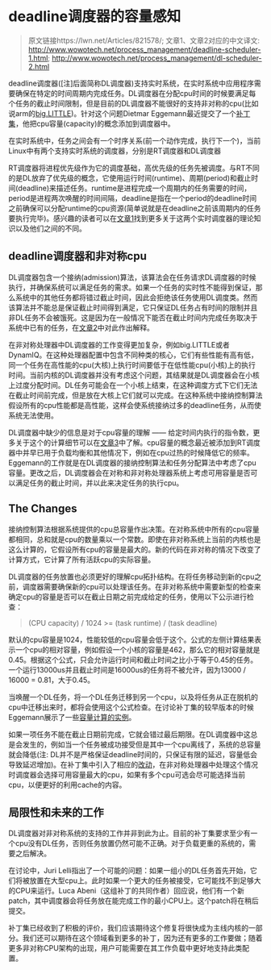 # deadline调度器的容量感知

> 原文链接https://lwn.net/Articles/821578/; 
> 文章1、文章2对应的中文译文: http://www.wowotech.net/process_management/deadline-scheduler-1.html;  http://www.wowotech.net/process_management/dl-scheduler-2.html

deadline调度器([注]后面简称DL调度器)支持实时系统，在实时系统中应用程序需要确保在特定的时间周期内完成任务。DL调度器在分配cpu时间的时候要满足每个任务的截止时间限制，但是目前的DL调度器不能很好的支持非对称的cpu(比如说arm的[big.LITTLE](https://en.wikipedia.org/wiki/ARM_big.LITTLE))。针对这个问题Dietmar Eggemann最近提交了一个[补丁集](https://lwn.net/ml/linux-kernel/20200520134243.19352-1-dietmar.eggemann@arm.com/)，他把cpu容量(capacity)的概念添加到调度器中。

在实时系统中，任务之间会有一个时序关系(前一个动作完成，执行下一个)，当前Linux中有两个支持实时系统的调度器，分别是RT调度器和DL调度器

RT调度器将进程优先级作为它的调度基础，高优先级的任务先被调度。与RT不同的是DL放弃了优先级的概念，它使用运行时间(runtime)、周期(period)和截止时间(deadline)来描述任务。runtime是进程完成一个周期内的任务需要的时间，period是进程两次唤醒的时间间隔，deadline是指在一个period的deadline时间之前确保可以分配runtime的cpu资源(简单说就是在deadline之前该周期内的任务要执行完毕)。感兴趣的读者可以在[文章1](https://lwn.net/Articles/743740/)找到更多关于这两个实时调度器的理论知识以及他们之间的不同。

## deadline调度器和非对称cpu

DL调度器包含一个接纳(admission)算法，该算法会在任务请求DL调度器的时候执行，并确保系统可以满足任务的需求。如果一个任务的实时性不能得到保证，那么系统中的其他任务都将错过截止时间，因此会拒绝该任务使用DL调度类。然而该算法并不能总是保证截止时间得到满足，它只保证DL任务占有时间的限制并且非DL任务不会被饿死。这是因为在一般情况下能否在截止时间内完成任务取决于系统中已有的任务，在[文章2](https://lwn.net/Articles/743946/)中对此作出解释。

在非对称处理器中DL调度器的工作变得更加复杂，例如big.LITTLE或者DynamIQ。在这种处理器配置中包含不同种类的核心，它们有些性能有高有低，同一个任务在高性能的cpu(大核)上执行时间要低于在低性能cpu(小核)上的执行时间。当前内核的DL调度器并没有考虑这个问题，其结果就是DL调度器会在小核上过度分配时间。DL任务可能会在一个小核上结束，在这种调度方式下它们无法在截止时间前完成，但是放在大核上它们就可以完成。在这种系统中接纳控制算法假设所有的cpu性能都是高性能，这样会使系统接纳过多的deadline任务，从而使系统无法使用。

DL调度器中缺少的信息是对于cpu容量的理解 —— 给定时间内执行的指令数，更多关于这个的计算细节可以在[文章3](https://lwn.net/Articles/639543/)中了解。cpu容量的概念最近被添加到RT调度器中并早已用于负载均衡和其他情况下，例如在cpu过热的时候降低它的频率。Eggemann的工作就是在DL调度器的接纳控制算法和任务分配算法中考虑了cpu 容量。更改之后，DL调度器会在对称和非对称处理器系统上考虑可用容量是否可以满足任务的截止时间，并以此来决定任务的执行cpu。

## The Changes

接纳控制算法根据系统提供的cpu总容量作出决策。在对称系统中所有的cpu容量都相同，总和就是cpu的数量乘以一个常数。即使在非对称系统上当前的内核也是这么计算的，它假设所有cpu的容量是最大的。新的代码在非对称的情况下改变了计算方式，它计算了所有活跃cpu的实际容量。

DL调度器的任务放置也必须更好的理解cpu拓扑结构。在将任务移动到新的cpu之前，调度器需要确保新的cpu可以处理该任务。在非对称系统中需要新型的检查来确定cpu的容量是否可以在截止日期之前完成给定的任务，使用以下公示进行检查：

> (CPU capacity) / 1024 >= (task runtime) / (task deadline)

默认的cpu容量是1024，性能较低的cpu容量会低于这个。公式的左侧计算结果表示一个cpu的相对容量，例如假设一个小核的容量是462，那么它的相对容量就是0.45。根据这个公式，只会允许运行时间和截止时间之比小于等于0.45的任务。一个运行13000us并且截止时间是16000us的任务将不被允许，因为13000 / 16000 = 0.81，大于0.45。

当唤醒一个DL任务，将一个DL任务迁移到另一个cpu，以及将任务从正在脱机的cpu中迁移出来时，都将会使用这个公式检查。在讨论补丁集的较早版本的时候Eggemann展示了一些[容量计算的实例](https://lwn.net/ml/linux-kernel/b72f72c1-6043-c44f-31f5-fb4137bd5d52@arm.com/)。

如果一项任务不能在截止日期前完成，它就会错过最后期限。在DL调度器中这总是会发生的，例如当一个任务被成功接受但是其中一个cpu离线了，系统的总容量就会降低(注: DL并不是严格保证deadline时间的，只保证有限的延迟，容量低会导致延迟增加)。在补丁集中引入了相应的[改动](https://lwn.net/ml/linux-kernel/20200427083709.30262-7-dietmar.eggemann@arm.com/)，在非对称处理器中处理这个情况时调度器会选择可用容量最大的cpu，如果有多个cpu可选会尽可能选择当前cpu，以便更好的利用cache的内容。

## 局限性和未来的工作

DL调度器对非对称系统的支持的工作并非到此为止。目前的补丁集要求至少有一个cpu没有DL任务，否则任务放置仍然可能不正确。对于负载更重的系统的，需要之后解决。

在讨论中，Juri Lelli指出了一个可能的问题：如果一组小的DL任务首先开始，它们将被放置在大型cpu上。此时如果一个更大的任务被接受，它可能找不到足够大的CPU来运行。Luca Abeni（这组补丁的共同作者）回应说，他们有一个新patch，其中调度器会将任务放在能完成工作的最小CPU上。这个patch将在稍后提交。

补丁集已经收到了积极的评价，我们应该期待这个修复将很快成为主线内核的一部分。我们还可以期待在这个领域看到更多的补丁，因为还有更多的工作要做；随着更多非对称CPU架构的出现，用户可能需要在其工作负载中更好地支持此类配置。
